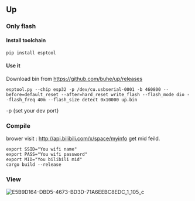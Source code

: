 ## Up
### Only flash
#### Install toolchain
```
pip install esptool
```
#### Use it
Download bin from https://github.com/buhe/up/releases
```
esptool.py --chip esp32 -p /dev/cu.usbserial-0001 -b 460800 --before=default_reset --after=hard_reset write_flash --flash_mode dio --flash_freq 40m --flash_size detect 0x10000 up.bin
```
-p {set your dev port}
### Compile
brower visit : http://api.bilibili.com/x/space/myinfo get mid feild.
```
export SSID="You wifi name"
export PASS="You wifi password"
export MID="You bilibili mid"
cargo build --release
```
### View
![E5B9D164-DBD5-4673-BD3D-71A6EEBC8EDC_1_105_c](https://tva1.sinaimg.cn/large/e6c9d24egy1gzizfgd8bvj20wu0ih0wa.jpg)